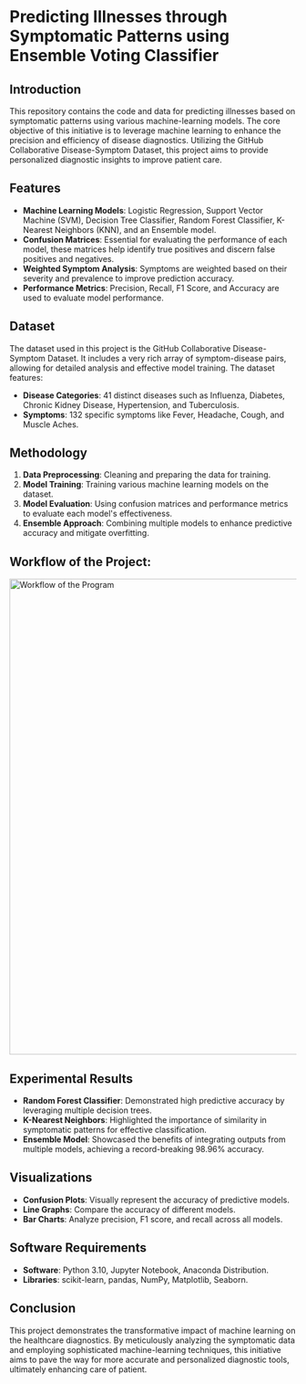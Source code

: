 # Predicting Illnesses through Symptomatic Patterns using Ensemble Voting Classifier

## Introduction

This repository contains the code and data for predicting illnesses based on symptomatic patterns using various machine-learning models. The core objective of this initiative is to leverage machine learning to enhance the precision and efficiency of disease diagnostics. Utilizing the GitHub Collaborative Disease-Symptom Dataset, this project aims to provide personalized diagnostic insights to improve patient care.

## Features

- **Machine Learning Models**: Logistic Regression, Support Vector Machine (SVM), Decision Tree Classifier, Random Forest Classifier, K-Nearest Neighbors (KNN), and an Ensemble model.
- **Confusion Matrices**: Essential for evaluating the performance of each model, these matrices help identify true positives and discern false positives and negatives.
- **Weighted Symptom Analysis**: Symptoms are weighted based on their severity and prevalence to improve prediction accuracy.
- **Performance Metrics**: Precision, Recall, F1 Score, and Accuracy are used to evaluate model performance.

## Dataset

The dataset used in this project is the GitHub Collaborative Disease-Symptom Dataset. It includes a very rich array of symptom-disease pairs, allowing for detailed analysis and effective model training. The dataset features:
- **Disease Categories**: 41 distinct diseases such as Influenza, Diabetes, Chronic Kidney Disease, Hypertension, and Tuberculosis.
- **Symptoms**: 132 specific symptoms like Fever, Headache, Cough, and Muscle Aches.

## Methodology

1. **Data Preprocessing**: Cleaning and preparing the data for training.
2. **Model Training**: Training various machine learning models on the dataset.
3. **Model Evaluation**: Using confusion matrices and performance metrics to evaluate each model's effectiveness.
4. **Ensemble Approach**: Combining multiple models to enhance predictive accuracy and mitigate overfitting.

## Workflow of the Project:

<img width="834" alt="Workflow of the Program" src="https://github.com/PrantikGhosh/Predicting_Illnesses_through_Ensemble_Voting_Classifier_Machine-Learning/assets/84172492/849980d4-70af-4d5a-941e-8324f1464e95">

## Experimental Results

- **Random Forest Classifier**: Demonstrated high predictive accuracy by leveraging multiple decision trees.
- **K-Nearest Neighbors**: Highlighted the importance of similarity in symptomatic patterns for effective classification.
- **Ensemble Model**: Showcased the benefits of integrating outputs from multiple models, achieving a record-breaking 98.96% accuracy.

## Visualizations

- **Confusion Plots**: Visually represent the accuracy of predictive models.
- **Line Graphs**: Compare the accuracy of different models.
- **Bar Charts**: Analyze precision, F1 score, and recall across all models.

## Software Requirements

- **Software**: Python 3.10, Jupyter Notebook, Anaconda Distribution.
- **Libraries**: scikit-learn, pandas, NumPy, Matplotlib, Seaborn.

## Conclusion

This project demonstrates the transformative impact of machine learning on the healthcare diagnostics. By meticulously analyzing the symptomatic data and employing sophisticated machine-learning techniques, this initiative aims to pave the way for more accurate and personalized diagnostic tools, ultimately enhancing care of patient.


